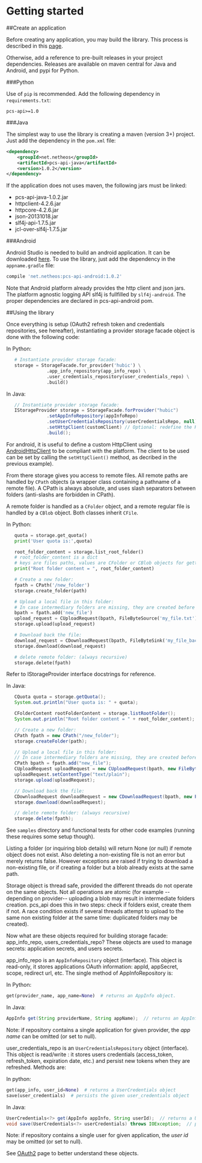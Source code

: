 Getting started
===============

##Create an application

Before creating any application, you may build the library. This process is described in this [page](build.md).

Otherwise, add a reference to pre-built releases in your project dependencies. Releases are available on maven central
for Java and Android, and pypi for Python.

###Python

Use of `pip` is recommended. Add the following dependency in `requirements.txt`:
```
pcs-api>=1.0
```

###Java

The simplest way to use the library is creating a maven (version 3+) project. Just add the dependency in the `pom.xml` file:
```xml
<dependency>
    <groupId>net.netheos</groupId>
    <artifactId>pcs-api-java</artifactId>
    <version>1.0.2</version>
</dependency>
```
If the application does not uses maven, the following jars must be linked:

* pcs-api-java-1.0.2.jar
* httpclient-4.2.6.jar
* httpcore-4.2.6.jar
* json-20131018.jar
* slf4j-api-1.7.5.jar
* jcl-over-slf4j-1.7.5.jar

###Android

Android Studio is needed to build an android application.
It can be downloaded [here](http://developer.android.com/sdk/installing/studio.html).
To use the library, just add the dependency in the `appname.gradle` file:
```gradle
compile 'net.netheos:pcs-api-android:1.0.2'
```

Note that Android platform already provides the http client and json jars. The platform agnostic logging API slf4j
is fullfilled by `slf4j-android`. The proper dependencies are declared in pcs-api-android pom.


##Using the library

Once everything is setup (OAuth2 refresh token and credentials repositories, see hereafter),
instantiating a provider storage facade object is done with the following code:

In Python:
```python
   # Instantiate provider storage facade:
   storage = StorageFacade.for_provider('hubic') \
               .app_info_repository(app_info_repo) \
               .user_credentials_repository(user_credentials_repo) \
               .build()
```

In Java:
```java
   // Instantiate provider storage facade:
   IStorageProvider storage = StorageFacade.forProvider("hubic")
               .setAppInfoRepository(appInfoRepo)
               .setUserCredentialsRepository(userCredentialsRepo, null)
               .setHttpClient(customClient) // Optional: redefine the HttpClient
               .build();
```

For android, it is useful to define a custom HttpClient using
[AndroidHttpClient](http://developer.android.com/reference/android/net/http/AndroidHttpClient.html)
to be compliant with the platform.
The client to be used can be set by calling the `setHttpClient()` method, as decribed in the previous example).

From there storage gives you access to remote files.
All remote paths are handled by `CPath` objects (a wrapper class containing a pathname of a remote file).
A CPath is always absolute, and uses slash separators between folders (anti-slashs are forbidden in CPath).

A remote folder is handled as a `CFolder` object, and a remote regular file is handled by a `CBlob` object.
Both classes inherit `CFile`.

In Python:
```python
   quota = storage.get_quota()
   print('User quota is:',quota)

   root_folder_content = storage.list_root_folder()
   # root_folder_content is a dict
   # keys are files paths, values are CFolder or CBlob objects for getting details (length, content-type...)
   print("Root folder content = ", root_folder_content)

   # Create a new folder:
   fpath = CPath('/new_folder')
   storage.create_folder(path)

   # Upload a local file in this folder:
   # In case intermediary folders are missing, they are created before upload
   bpath = fpath.add('new_file')
   upload_request = CUploadRequest(bpath, FileByteSource('my_file.txt')).content_type('text/plain')
   storage.upload(upload_request)

   # Download back the file:
   download_request = CDownloadRequest(bpath, FileByteSink('my_file_back.txt'))
   storage.download(download_request)

   # delete remote folder: (always recursive)
   storage.delete(fpath)
```
Refer to IStorageProvider interface docstrings for reference.

In Java:
```java
   CQuota quota = storage.getQuota();
   System.out.println("User quota is: " + quota);

   CFolderContent rootFolderContent = storage.listRootFolder();
   System.out.println("Root folder content = " + root_folder_content);

   // Create a new folder:
   CPath fpath = new CPath("/new_folder");
   storage.createFolder(path);

   // Upload a local file in this folder:
   // In case intermediary folders are missing, they are created before upload
   CPath bpath = fpath.add("new_file");
   CUploadRequest uploadRequest = new CUploadRequest(bpath, new FileByteSource("my_file.txt"));
   uploadRequest.setContentType("text/plain");
   storage.upload(uploadRequest);

   // Download back the file:
   CDownloadRequest downloadRequest = new CDownloadRequest(bpath, new FileByteSink("my_file_back.txt"));
   storage.download(downloadRequest);

   // delete remote folder: (always recursive)
   storage.delete(fpath);
```

See `samples` directory and functional tests for other code examples (running these requires some setup though).

Listing a folder (or inquiring blob details) will return None (or null) if remote object does not exist.
Also deleting a non-existing file is not an error but merely returns false.
However exceptions are raised if trying to download a non-existing file,
or if creating a folder but a blob already exists at the same path.

Storage object is thread safe, provided the different threads do not operate on the same objects. Not all operations
are atomic (for example --depending on provider-- uploading a blob may result in intermediate folders creation. pcs_api
does this in two steps: check if folders exist, create them if not. A race condition exists if several threads
attempt to upload to the same non existing folder at the same time: duplicated folders may be created).

Now what are these objects required for building storage facade: app_info_repo, users_credentials_repo?
These objects are used to manage secrets: application secrets, and users secrets.

app_info_repo is an `AppInfoRepository` object (interface).
This object is read-only, it stores applications OAuth information: appId, appSecret, scope, redirect url, etc.
The single method of AppInfoRepository is:

In Python:
```python
get(provider_name, app_name=None)  # returns an AppInfo object.
```

In Java:
```java
AppInfo get(String providerName, String appName);  // returns an AppInfo object.
```

Note: if repository contains a single application for given provider,  the *app name* can be omitted (or set to null).

user_credentials_repo is an `UserCredentialsRepository` object (interface).
This object is read/write : it stores users credentials (access_token, refresh_token, expiration date, etc.)
and persist new tokens when they are refreshed.
Methods are:

In python:
```python
get(app_info, user_id=None)  # returns a UserCredentials object
save(user_credentials)  # persists the given user_credentials object
```

In Java:
```java
UserCredentials<?> get(AppInfo appInfo, String userId);  // returns a UserCredentials object
void save(UserCredentials<?> userCredentials) throws IOException;  // persists the given user_credentials object
```

Note: if repository contains a single user for given application, the *user id* may be omitted (or set to null).

See [OAuth2](oauth2.md) page to better understand these objects.
